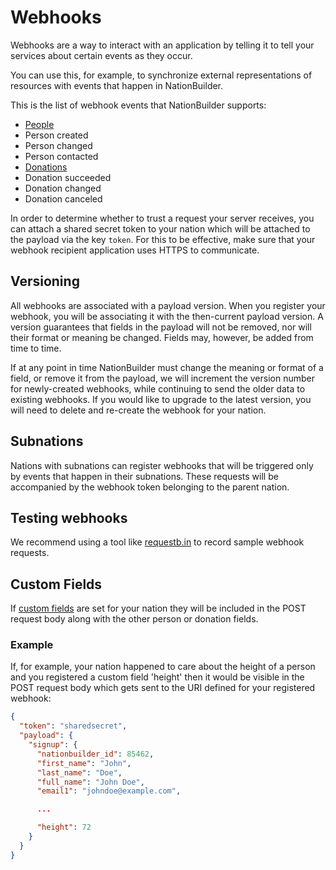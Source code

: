 Webhooks
========

Webhooks are a way to interact with an application by telling it to tell your services about certain events as they occur.

You can use this, for example, to synchronize external representations of resources with events that happen in NationBuilder.

This is the list of webhook events that NationBuilder supports:

* [People](http://www.nationbuilder.com/webhooks_people)
 * Person created
 * Person changed
 * Person contacted
* [Donations](http://www.nationbuilder.com/webhooks_donations)
 * Donation succeeded
 * Donation changed
 * Donation canceled

In order to determine whether to trust a request your server receives, you can attach a shared secret token to your nation which will be attached to the payload via the key `token`.  For this to be effective, make sure that your webhook recipient application uses HTTPS to communicate.

Versioning
----------

All webhooks are associated with a payload version. When you register your webhook, you will be associating it with the then-current payload version. A version guarantees that fields in the payload will not be removed, nor will their format or meaning be changed. Fields may, however, be added from time to time.

If at any point in time NationBuilder must change the meaning or format of a field, or remove it from the payload, we will increment the version number for newly-created webhooks, while continuing to send the older data to existing webhooks. If you would like to upgrade to the latest version, you will need to delete and re-create the webhook for your nation.

Subnations
----------

Nations with subnations can register webhooks that will be triggered only by events that happen in their subnations.  These requests will be accompanied by the webhook token belonging to the parent nation.

Testing webhooks
----------------

We recommend using a tool like [requestb.in](http://requestb.in/) to record sample webhook requests.

Custom Fields
-------------
If [custom fields](http://nationbuilder.com/custom_fields) are set for your nation they will be included in the POST request body along with the other person or donation fields.

### Example
If, for example, your nation happened to care about the height of a person and you registered a custom field 'height' then it would be visible in the POST request body which gets sent to the URI defined for your registered webhook:

```json
{
  "token": "sharedsecret",
  "payload": {
    "signup": {
      "nationbuilder_id": 85462,
      "first_name": "John",
      "last_name": "Doe",
      "full_name": "John Doe",
      "email1": "johndoe@example.com",

      ...

      "height": 72
    }
  }
}
```
